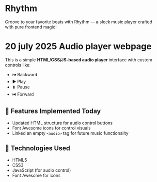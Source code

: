 # Rhythm
 Groove to your favorite beats with Rhythm — a sleek music player crafted with pure frontend magic!
 # 20 july 2025 Audio player webpage
 This is a simple **HTML/CSS/JS-based audio player** interface with custom controls like:

- ⏮️ Backward
- ▶️ Play
- ⏸️ Pause
- ⏭️ Forward

## 📁 Features Implemented Today

- Updated HTML structure for audio control buttons
- Font Awesome icons for control visuals
- Linked an empty `<audio>` tag for future music functionality

## 📌 Technologies Used

- HTML5
- CSS3
- JavaScript (for audio control)
- Font Awesome for icons
 
